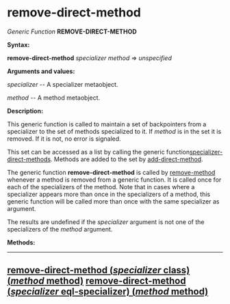 remove-direct-method
====================

*Generic Function* **REMOVE-DIRECT-METHOD**

**Syntax:**

**remove-direct-method** *specializer* *method* => *unspecified*

**Arguments and values:**

*specializer* -- A specializer metaobject.

*method* -- A method metaobject.

**Description:**

This generic function is called to maintain a set of backpointers from a specializer to the set of methods specialized to it. If *method* is in the set it is removed. If it is not, no error is signaled.

This set can be accessed as a list by calling the generic function[specializer-direct-methods](specializer-direct-methods.md). Methods are added to the set by [add-direct-method](add-direct-method.md).

The generic function **remove-direct-method** is called by [remove-method](remove-method.md) whenever a method is removed from a generic function. It is called once for each of the specializers of the method. Note that in cases where a specializer appears more than once in the specializers of a method, this generic function will be called more than once with the same specializer as argument.

The results are undefined if the *specializer* argument is not one of the specializers of the *method* argument.

**Methods:**

  -----------------------------------------------------------------------------------------------------------------------
  [**remove-direct-method** (*specializer* class) (*method* method)](remove-direct-method-class.md)
  [**remove-direct-method** (*specializer* eql-specializer) (*method* method)](remove-direct-method-eql-specializer.md)
  -----------------------------------------------------------------------------------------------------------------------


